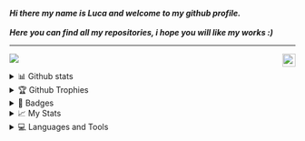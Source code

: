 ***Hi there my name is Luca and welcome to my github profile.***
<br><br>
***Here you can find all my repositories, i hope you will like my works :)***
<hr>
<p align = "left">
  <img src = "https://visitcount.itsvg.in/api?id=Lucksi&icon=1&color=12" height="23px" align = "right">
  <img src = "https://img.shields.io/github/followers/Lucksi">
</p>
<details>
  <summary>📊 Github stats</summary>
  <hr>
<p align = "center">
<img src = "https://github-readme-stats.vercel.app/api?username=Lucksi&show_icons=true&theme=radical" width= "433px">
<img src= "https://github-readme-stats.vercel.app/api/top-langs/?username=Lucksi&layout=compact&theme=radical&langs_count=8">
<br>
<br>
<img src = "https://github-readme-streak-stats.herokuapp.com/?user=Lucksi&theme=radical&hide_border=false">
</p>
</details>
<details>
  <summary>🏆 Github Trophies</summary>
  <hr>
<p align = "center">
<img src = "https://github-profile-trophy.vercel.app/?username=Lucksi&theme=radical&row=2&column=3">
</p>
</details>
<details>
  <summary>💠 Badges</summary>
  <hr>
<p align = "center">
<a href = "https://www.credly.com/badges/e39e3365-e89f-4da6-ab09-3fe2e10a3ff8"><img src = "https://images.credly.com/size/340x340/images/242902b5-f527-42ad-865e-977c9e1b5b58/image.png" height = "100px" width = "auto"></a>
<a href = "https://www.credly.com/badges/6648b2e8-bbab-4a81-9678-ffb8db47d177"><img src = "https://images.credly.com/size/340x340/images/af8c6b4e-fc31-47c4-8dcb-eb7a2065dc5b/I2CS__1_.png"  height = "100px" width = "auto"></a>
<a href = "https://www.credly.com/badges/bfdf8298-70ab-4fc0-9cb1-496c9cb2cb6a"><img src = "https://images.credly.com/size/340x340/images/f9f3c533-9b5a-47eb-8a3e-5734663116c0/image.png" height = "100px" width = "auto"></a>
</p>
</details>
<details>
  <summary>📈 My Stats</summary>
  <hr>
  <p align = "center">
<img src = "https://github-profile-summary-cards.vercel.app/api/cards/repos-per-language?username=Lucksi&theme=radical" width = "280px">
<img src = "https://github-profile-summary-cards.vercel.app/api/cards/most-commit-language?username=Lucksi&theme=radical" width = "280px">
<br>
<img src = "https://github-profile-summary-cards.vercel.app/api/cards/stats?username=Lucksi&theme=radical" width = "280px">
<img src = "https://github-profile-summary-cards.vercel.app/api/cards/productive-time?username=Lucksi&theme=radical&utcOffset=2" width = "280px">
</p>
</details>
<details>
  <summary>💻 Languages and Tools</summary>
  <hr>
    <p align = "center">
        <img src = "https://img.shields.io/badge/html5-%23E34F26.svg?style=for-the-badge&logo=html5&logoColor=white">
        <img src = "https://img.shields.io/badge/css3-%231572B6.svg?style=for-the-badge&logo=css3&logoColor=white">
        <img src = "https://img.shields.io/badge/python-3670A0?style=for-the-badge&logo=python&logoColor=ffdd54">
        <img src = "https://img.shields.io/badge/php-%23777BB4.svg?style=for-the-badge&logo=php&logoColor=white">
        <img src = "https://img.shields.io/badge/c-%2300599C.svg?style=for-the-badge&logo=c&logoColor=white">
        <img src = "https://img.shields.io/badge/c++-%2300599C.svg?style=for-the-badge&logo=c%2B%2B&logoColor=white">
        <br>
        <img src = "https://img.shields.io/badge/shell_script-%23121011.svg?style=for-the-badge&logo=gnu-bash&logoColor=white">
        <img src = "https://img.shields.io/badge/javascript-%23323330.svg?style=for-the-badge&logo=javascript&logoColor=%23F7DF1E">
        <img src = "https://img.shields.io/badge/PowerShell-%235391FE.svg?style=for-the-badge&logo=powershell&logoColor=white">
        <img src = "https://img.shields.io/badge/Linux-FCC624?style=for-the-badge&logo=linux&logoColor=black">
        </p>
  </summary>
</details>
